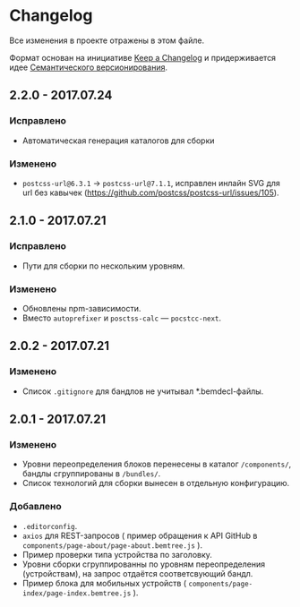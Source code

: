 # Changelog

Все изменения в проекте отражены в этом файле.

Формат основан на инициативе [Keep a Changelog](http://keepachangelog.com/ru/1.0.0/)
и придерживается идее [Семантического версионирования](http://semver.org/lang/ru/).

## 2.2.0 - 2017.07.24

### Исправлено

- Автоматическая генерация каталогов для сборки

### Изменено

- `postcss-url@6.3.1` → `postcss-url@7.1.1`, исправлен инлайн SVG для url без кавычек (https://github.com/postcss/postcss-url/issues/105).

## 2.1.0 - 2017.07.21

### Исправлено

- Пути для сборки по нескольким уровням.

### Изменено

- Обновлены npm-зависимости.
- Вместо `autoprefixer` и `posctss-calc` — `pocstcc-next`.

## 2.0.2 - 2017.07.21

### Изменено

- Список `.gitignore` для бандлов не учитывал *.bemdecl-файлы.

## 2.0.1 - 2017.07.21

### Изменено

- Уровни переопределения блоков перенесены в каталог `/components/`, бандлы сгруппированы в `/bundles/`.
- Список технологий для сборки вынесен в отдельную конфигурацию.

### Добавлено

- `.editorconfig`.
- `axios` для REST-запросов ( пример обращения к API GitHub в `components/page-about/page-about.bemtree.js` ).
- Пример проверки типа устройства по заголовку.
- Уровни сборки сгруппированны по уровням переопределения (устройствам), на запрос отдаётся соответсвующий бандл.
- Пример блока для мобильных устройств ( `components/page-index/page-index.bemtree.js` ).
